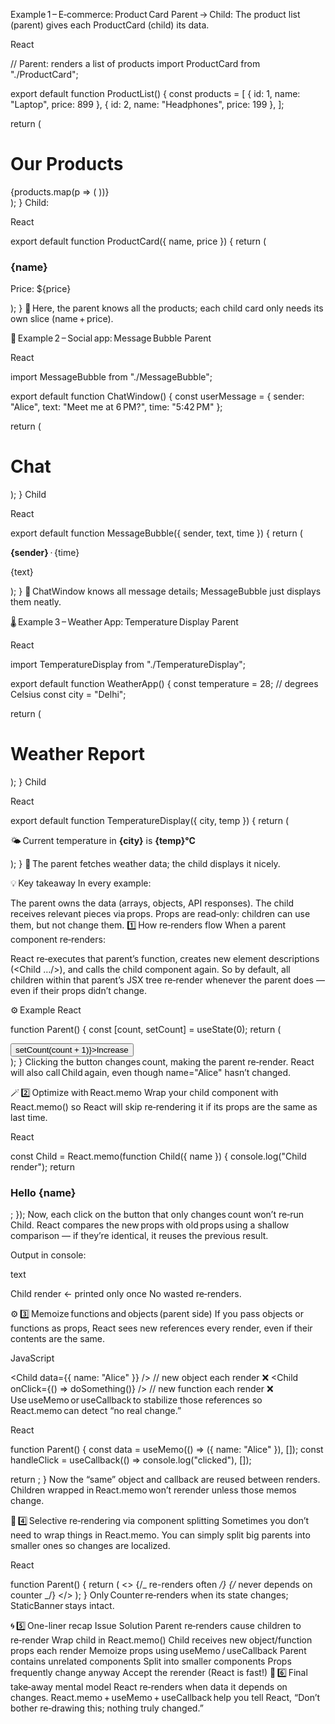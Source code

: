 Example 1 – E‑commerce: Product Card
Parent → Child:
The product list (parent) gives each ProductCard (child) its data.

React

// Parent: renders a list of products
import ProductCard from "./ProductCard";

export default function ProductList() {
const products = [
{ id: 1, name: "Laptop", price: 899 },
{ id: 2, name: "Headphones", price: 199 },
];

return (
<div>
<h1>Our Products</h1>
{products.map(p => (
<ProductCard key={p.id} name={p.name} price={p.price} />
))}
</div>
);
}
Child:

React

export default function ProductCard({ name, price }) {
return (
<div style={{ border: "1px solid gray", padding: "10px", margin: "6px" }}>
<h3>{name}</h3>
<p>Price: ${price}</p>
</div>
);
}
💬 Here, the parent knows all the products; each child card only needs its own slice (name + price).

📧 Example 2 – Social app: Message Bubble
Parent

React

import MessageBubble from "./MessageBubble";

export default function ChatWindow() {
const userMessage = {
sender: "Alice",
text: "Meet me at 6 PM?",
time: "5:42 PM"
};

return (
<div>
<h1>Chat</h1>
<MessageBubble
        sender={userMessage.sender}
        text={userMessage.text}
        time={userMessage.time}
      />
</div>
);
}
Child

React

export default function MessageBubble({ sender, text, time }) {
return (
<div style={{ background: "#e9f7ff", borderRadius: "8px", padding: "8px" }}>
<strong>{sender}</strong> · <span>{time}</span>
<p>{text}</p>
</div>
);
}
💬 ChatWindow knows all message details; MessageBubble just displays them neatly.

🌡️ Example 3 – Weather App: Temperature Display
Parent

React

import TemperatureDisplay from "./TemperatureDisplay";

export default function WeatherApp() {
const temperature = 28; // degrees Celsius
const city = "Delhi";

return (
<div>
<h1>Weather Report</h1>
<TemperatureDisplay city={city} temp={temperature} />
</div>
);
}
Child

React

export default function TemperatureDisplay({ city, temp }) {
return (
<p>
🌤️ Current temperature in <strong>{city}</strong> is <strong>{temp}°C</strong>
</p>
);
}
💬 The parent fetches weather data; the child displays it nicely.

💡 Key takeaway
In every example:

The parent owns the data (arrays, objects, API responses).
The child receives relevant pieces via props.
Props are read‑only: children can use them, but not change them.
1️⃣ How re‑renders flow
When a parent component re‑renders:

React re‑executes that parent’s function,
creates new element descriptions (<Child …/>),
and calls the child component again.
So by default, all children within that parent’s JSX tree re‑render whenever the parent does — even if their props didn’t change.

⚙️ Example
React

function Parent() {
const [count, setCount] = useState(0);
return (
<div>
<button onClick={() => setCount(count + 1)}>Increase</button>
<Child name="Alice" />
</div>
);
}
Clicking the button changes count, making the parent re‑render.
React will also call Child again, even though name="Alice" hasn’t changed.

🪄 2️⃣ Optimize with React.memo
Wrap your child component with React.memo() so React will skip re‑rendering it if its props are the same as last time.

React

const Child = React.memo(function Child({ name }) {
console.log("Child render");
return <h3>Hello {name}</h3>;
});
Now, each click on the button that only changes count won’t re‑run Child.
React compares the new props with old props using a shallow comparison — if they’re identical, it reuses the previous result.

Output in console:

text

Child render ← printed only once
No wasted re‑renders.

⚙️ 3️⃣ Memoize functions and objects (parent side)
If you pass objects or functions as props, React sees new references every render, even if their contents are the same.

JavaScript

<Child data={{ name: "Alice" }} /> // new object each render ❌
<Child onClick={() => doSomething()} /> // new function each render ❌
Use useMemo or useCallback to stabilize those references so React.memo can detect “no real change.”

React

function Parent() {
const data = useMemo(() => ({ name: "Alice" }), []);
const handleClick = useCallback(() => console.log("clicked"), []);

return <Child data={data} onClick={handleClick} />;
}
Now the “same” object and callback are reused between renders.
Children wrapped in React.memo won’t rerender unless those memos change.

🧩 4️⃣ Selective re‑rendering via component splitting
Sometimes you don’t need to wrap things in React.memo.
You can simply split big parents into smaller ones so changes are localized.

React

function Parent() {
return (
<>
<Counter /> {/_ re-renders often _/}
<StaticBanner /> {/_ never depends on counter _/}
</>
);
}
Only Counter re‑renders when its state changes; StaticBanner stays intact.

🌀 5️⃣ One-liner recap
Issue Solution
Parent re‑renders cause children to re‑render Wrap child in React.memo()
Child receives new object/function props each render Memoize props using useMemo / useCallback
Parent contains unrelated components Split into smaller components
Props frequently change anyway Accept the rerender (React is fast!)
🚀 6️⃣ Final take‑away mental model
React re‑renders when data it depends on changes.
React.memo + useMemo + useCallback help you tell React,
“Don’t bother re‑drawing this; nothing truly changed.”
